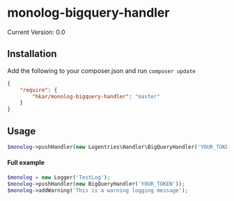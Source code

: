 monolog-bigquery-handler
===========================

Current Version: 0.0

## Installation

Add the following to your composer.json and run `composer update`

```json
{
    "require": {
        "hkar/monolog-bigquery-handler": "master"
    }
}
```

## Usage

```php
$monolog->pushHandler(new Logentries\Handler\BigQueryHandler('YOUR_TOKEN'));
```

#### Full example
```php
$monolog = new Logger('TestLog');
$monolog->pushHandler(new BigQueryHandler('YOUR_TOKEN'));
$monolog->addWarning('This is a warning logging message');
```
